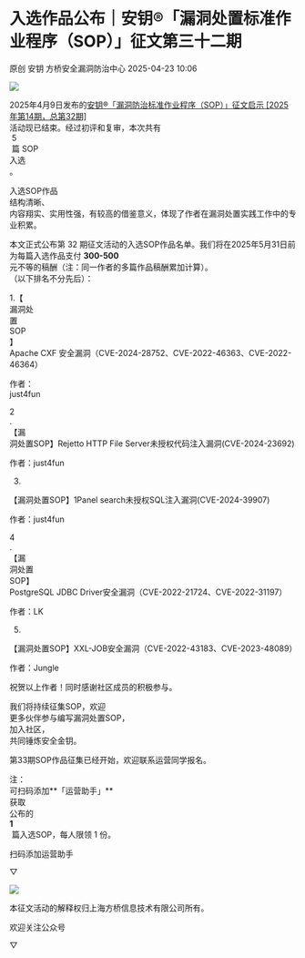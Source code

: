 #  入选作品公布｜安钥®「漏洞处置标准作业程序（SOP）」征文第三十二期   
原创 安钥  方桥安全漏洞防治中心   2025-04-23 10:06  
  
![](https://mmbiz.qpic.cn/sz_mmbiz_png/2JVOUiaJORTvARU4x5LJjFhfficdbeCSx10ALYdAHiacDnuwragY6fD0x97B2zHkVTGF6uKup4d70nGBwnl1FKibWg/640?wx_fmt=png&from=appmsg "")  
  
2025年4月9日发布的[安钥®「漏洞防治标准作业程序（SOP）」征文启示 [2025年第14期，总第32期]](https://mp.weixin.qq.com/s?__biz=Mzk0OTQzMDI4Mg==&mid=2247484765&idx=1&sn=5e0c2a4b5a31c6ec395bcd33314e5654&scene=21#wechat_redirect)  
活动现已结束。经过初评和复审，本次共有  
 5  
 篇 SOP   
入选  
。  
  
入选SOP作品  
结构清晰、  
内容翔实、实用性强，有较高的借鉴意义，体现了作者在漏洞处置实践工作中的专业积累。  
  
本文正式公布第 32 期征文活动的入选SOP作品名单。我们将在2025年5月31日前  
为每篇入选作品支付 **300-500**  
元不等的稿酬（注：同一作者的多篇作品稿酬累加计算）。  
（以下排名不分先后）：  
  
1.【  
漏洞处  
置  
SOP  
】  
Apache CXF 安全漏洞（CVE-2024-28752、CVE-2022-46363、CVE-2022-46364）  
  
作者：  
just4fun  
  
2  
.  
【漏  
洞处置SOP】Rejetto HTTP File Server未授权代码注入漏洞(CVE-2024-23692)  
  
作者：just4fun  
  
3.  
【漏洞处置SOP】1Panel search未授权SQL注入漏洞(CVE-2024-39907)  
  
作者：just4fun  
  
4  
.  
【漏  
洞处置  
SOP】  
PostgreSQL JDBC Driver安全漏洞（CVE-2022-21724、CVE-2022-31197）  
  
作者：LK  
  
5.  
【漏洞处置SOP】XXL-JOB安全漏洞（CVE-2022-43183、CVE-2023-48089）  
  
作者：Jungle  
  
祝贺以上作者！同时感谢社区成员的积极参与。  
  
我们将持续征集SOP，欢迎  
更多伙伴参与编写漏洞处置SOP，  
加入社区，  
共同锤炼安全金钥。  
  
第33期SOP作品征集已经开始，欢迎联系运营同学报名。  
  
注：  
可扫码添加**「运营助手」**  
获取  
公布的   
**1**  
 篇入选SOP，每人限领 1 份。  
  
  
扫码添加运营助手  
  
▽  
  
![](https://mmbiz.qpic.cn/sz_mmbiz_png/2JVOUiaJORTs0BYdgedlDZlsLV4xZ0ibUnRljKAMsTq37lxLQCBBuo5pgf5iahvEaL4rAfHY9wR2fyE2M8e9V2k4g/640?wx_fmt=png&from=appmsg "")  
  
本征文活动的解释权归上海方桥信息技术有限公司所有。  
  
  
欢迎关注公众号  
  
▽  
  
  
  
